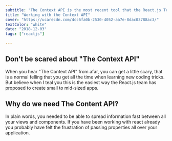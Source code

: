 ```yaml
---
subtitle: "The Context API is the most recent tool that the React.js Team has made available to handle your application data flow. It is the perfect companion for building small to mid-sized applications"
title: "Working with the Context API"
cover: "https://ucarecdn.com/4cc6fa0b-2530-4052-aa7e-8dac03788ac3/"
textColor: "white"
date: "2018-12-03"
tags: ["reactjs"]

---
```


## Don't be scared about "The Context API"

When you hear "The Context API" from afar, you can get a little scary, that is a normal felling that you get all the time when learning new coding tricks. But believe when I teal you this is the easiest way the React.js team has proposed to create small to mid-sized apps.

## Why do we need The Content API?

In plain words, you needed to be able to spread information fast between all your views and components. If you have been working with react already you probably have felt the frustration of passing properties all over your application.
<!--stackedit_data:
eyJoaXN0b3J5IjpbLTE5ODI2MTE4MDVdfQ==
-->
